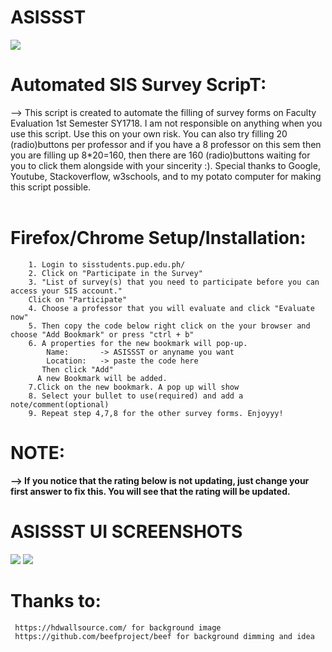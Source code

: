# ASISSST

<img src="https://raw.githubusercontent.com/theykneel/ASISSST/master/asissst-ui.png">


# Automated SIS Survey ScripT:<br>

--> This script is created to automate the filling of survey forms on Faculty Evaluation 1st Semester SY1718. I am not responsible on anything when you use this script. Use this on your own risk. You can also try filling 20 (radio)buttons per professor and if you have a 8 professor on this sem then you are filling up 8*20=160, then there are 160 (radio)buttons waiting for you to click them alongside with your sincerity :). Special thanks to Google, Youtube, Stackoverflow, w3schools, and to my potato computer for making this script possible.<br><br>


# Firefox/Chrome Setup/Installation:<br>
		1. Login to sisstudents.pup.edu.ph/
		2. Click on "Participate in the Survey"
		3. "List of survey(s) that you need to participate before you can access your SIS account."
        Click on "Participate"
		4. Choose a professor that you will evaluate and click "Evaluate now"
		5. Then copy the code below right click on the your browser and choose "Add Bookmark" or press "ctrl + b"
		6. A properties for the new bookmark will pop-up.
			Name:		-> ASISSST or anyname you want
			Location:	-> paste the code here
		   Then click "Add"
		  A new Bookmark will be added.
		7.Click on the new bookmark. A pop up will show
		8. Select your bullet to use(required) and add a note/comment(optional)
		9. Repeat step 4,7,8 for the other survey forms. Enjoyyy!

# NOTE:<br>
<b>--> If you notice that the rating below is not updating,  just change your first answer to fix this. You will see that the rating will be updated.</b>

# ASISSST UI SCREENSHOTS<br>
<img src="https://raw.githubusercontent.com/theykneel/ASISSST/master/asissst-ui.png">
<img src="https://raw.githubusercontent.com/theykneel/ASISSST/master/asissst-ui2.png">

# Thanks to:<br>
	 https://hdwallsource.com/ for background image
	 https://github.com/beefproject/beef for background dimming and idea
